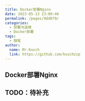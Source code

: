 ```yaml
---
title: Docker部署Nginx
date: 2023-05-13 23:09:48
permalink: /pages/9dd079/
categories:
  - 部署与运维
  - Docker部署
tags:
  - 随笔
author: 
  name: Mr.Kusch
  link: https://github.com/kuschzzp
---
```

## Docker部署Nginx

## TODO：待补充
